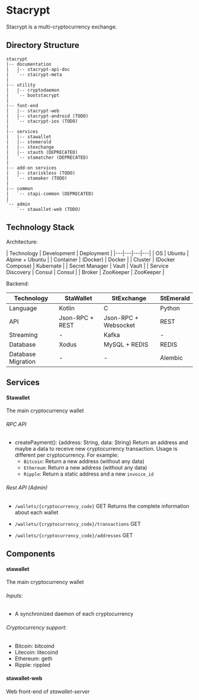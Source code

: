 # Stacrypt

Stacrypt is a multi-cryptocurrency exchange.

## Directory Structure

```
stacrypt
|-- documentation
|   |-- stacrypt-api-doc
|   `-- stacrypt-meta
|
|-- utility
|   |-- cryptodaemon
|   `-- bootstacrypt
|
|-- font-end
|   |-- stacrypt-web
|   |-- stacrypt-android (TODO)
|   `-- stacrypt-ios (TODO)
|
|-- services
|   |-- stawallet
|   |-- stemerald
|   |-- stexchange
|   |-- stauth (DEPRECATED)
|   `-- stamatcher (DEPRECATED)
|
|-- add-on services
|   |-- stariskless (TODO)
|   `-- stamaker (TODO)
|
|-- common
|   `-- stapi-common (DEPRECATED)
|
`-- admin
    `-- stawallet-web (TODO)

```

## Technology Stack

Architecture:

| Technology | Development | Deployment |
|---|---|---|---|
| OS | Ubuntu | Alpine + Ubuntu |
| Container | (Docker) | Docker |
| Cluster | (Docker Compose) | Kubernate |
| Secret Manager | Vault | Vault |
| Service Discovery | Consul | Consul |
| Broker | ZooKeeper | ZooKeeper |

Backend:

| Technology | StaWallet | StExchange | StEmerald |
|---|---|---|---|
| Language | Kotlin | C | Python |
| API | Json-RPC + REST | Json-RPC + Websocket | REST |
| Streaming | - | Kafka | - |
| Database | Xodus | MySQL + REDIS | REDIS |
| Database Migration | - | - | Alembic |



## Services
#### Stawallet
The main cryptocurrency wallet

###### RPC API
* createPayment(): {address: String, data: String}
Return an address and maybe a data to receive new cryptocurrency transaction.
Usage is different per cryptocurrency. For example:
    * `Bitcoin`: Return a new address (without any data)
    * `Ethereum`: Return a new address (without any data)
    * `Ripple`: Return a static address and a new `invoice_id`

###### Rest API (Admin)
* `/wallets/{cryptocurrency_code}` GET
Returns the complete information about each wallet

* `/wallets/{cryptocurrency_code}/transactions` GET
* `/wallets/{cryptocurrency_code}/addresses` GET



## Components
#### stawallet
The main cryptocurrency wallet

###### Inputs:
* A synchronized daemon of each cryptocurrency

###### Cryptocurrency support:
* Bitcoin: bitcoind
* Litecoin: litecoind
* Ethereum: geth
* Ripple: rippled

#### stawallet-web
Web front-end of *stawallet-server*
